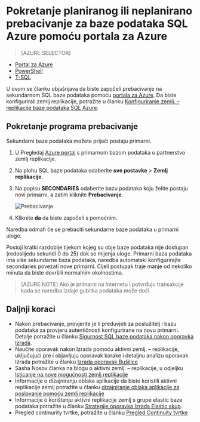 <properties 
    pageTitle="Pokretanje planiranog ili neplanirano prebacivanje za baze podataka SQL Azure pomoću portala za Azure | Microsoft Azure" 
    description="Pokretanje planiranog ili neplanirano Prebacivanje baze podataka SQL Azure pomoću portala za Azure" 
    services="sql-database" 
    documentationCenter="" 
    authors="stevestein" 
    manager="jhubbard" 
    editor=""/>

<tags
    ms.service="sql-database"
    ms.devlang="NA"
    ms.topic="article"
    ms.tgt_pltfrm="NA"
    ms.workload="data-management" 
    ms.date="08/29/2016"
    ms.author="sstein"/>

# <a name="initiate-a-planned-or-unplanned-failover-for-azure-sql-database-with-the-azure-portal"></a>Pokretanje planiranog ili neplanirano prebacivanje za baze podataka SQL Azure pomoću portala za Azure


> [AZURE.SELECTOR]
- [Portal za Azure](sql-database-geo-replication-failover-portal.md)
- [PowerShell](sql-database-geo-replication-failover-powershell.md)
- [T-SQL](sql-database-geo-replication-failover-transact-sql.md)


U ovom se članku objašnjava da biste započeli prebacivanje na sekundarnom SQL baze podataka pomoću [portala za Azure](http://portal.azure.com). Da biste konfigurirali zemlj replikacije, potražite u članku [Konfiguriranje zemlj. – replikacije baze podataka SQL Azure](sql-database-geo-replication-portal.md).


## <a name="initiate-a-failover"></a>Pokretanje programa prebacivanje

Sekundarni baze podataka možete prijeći postaju primarni.  

1. U Pregledaj [Azure portal](http://portal.azure.com) s primarnom bazom podataka u partnerstvo zemlj replikacije.
2. Na plohu SQL baze podataka odaberite **sve postavke** > **Zemlj replikacije**.
3. Na popisu **SECONDARIES** odaberite bazu podataka koju želite postaju novi primarni, a zatim kliknite **Prebacivanje**.

    ![Prebacivanje][2]

4. Kliknite **da** da biste započeli s pomoćnim.

Naredba odmah će se prebaciti sekundarne baze podataka u primarni uloge. 

Postoji kratki razdoblje tijekom kojeg su obje baze podataka nije dostupan (redoslijedu sekundi 0 do 25) dok se mijenja uloge. Primarni baza podataka ima više sekundarne baza podataka, naredba automatski konfigurirajte secondaries povezati nove primarni. Cijeli postupak traje manje od nekoliko minuta da biste dovršili normalnim okolnostima. 

>[AZURE.NOTE] Ako je primarni na Internetu i potvrđuju transakcije kada se naredba izdaje gubitka podataka može doći.


## <a name="next-steps"></a>Daljnji koraci   

- Nakon prebacivanje, provjerite je li preduvjeti za poslužitelj i bazu podataka za provjeru autentičnosti konfigurirane na novu primarni. Detalje potražite u članku [Sigurnost SQL baze podataka nakon oporavka Izrada](sql-database-geo-replication-security-config.md).
- Naučite oporavak nakon Izrada pomoću aktivni zemlj. – replikacije, uključujući pre i objavljuju oporavak korake i detaljnu analizu oporavak Izrada potražite u članku [Izrada oporavak Bušilice](sql-database-disaster-recovery.md)
- Sasha Nosov članka na blogu o aktivni zemlj. – replikacije, u odjeljku [Isticanje na nove mogućnosti zemlj replikacije](https://azure.microsoft.com/blog/spotlight-on-new-capabilities-of-azure-sql-database-geo-replication/)
- Informacije o dizajniranju oblaka aplikacije da biste koristili aktivni replikacije zemlj potražite u članku [dizajniranje oblaka aplikacije za poslovanje pomoću zemlj replikacije](sql-database-designing-cloud-solutions-for-disaster-recovery.md)
- Informacije o korištenju aktivni replikacije zemlj s grupe elastic baze podataka potražite u članku [Strategije oporavka Izrada Elastic skup](sql-database-disaster-recovery-strategies-for-applications-with-elastic-pool.md).
- Pregled continurity tvrtke, potražite u članku [Pregled Continuity tvrtke](sql-database-business-continuity.md)




<!--Image references-->
[1]: ./media/sql-database-geo-replication-failover-portal/failover.png
[2]: ./media/sql-database-geo-replication-failover-portal/secondaries.png

